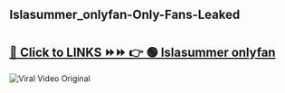 
 ## Islasummer_onlyfan-Only-Fans-Leaked

# <h2><a href="https://clipsfans.com/Islasummer_onlyfan&ref=git">🔗 Click to LINKS ⏩⏩ 👉 🟢 Islasummer onlyfan </a></h2>

<a href="https://clipsfans.com/Islasummer_onlyfan&ref=git" rel="nofollow" data-target="animated-image.originalLink"><img src="https://i.ibb.co.com/xMMVF88/686577567.gif" alt="Viral Video Original" style="max-width: 100%; display: inline-block;" data-target="animated-image.originalImage"></a>
